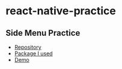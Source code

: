 # react-native-practice


## Side Menu Practice
* [Repository](https://github.com/WataruMaeda/react-native-practice/tree/master/try_side_menu)
* [Package I used](https://github.com/react-native-community/react-native-side-menu)
* [Demo](https://github.com/WataruMaeda/react-native-practice/tree/master/try_side_menu/assets/sample.gif)

